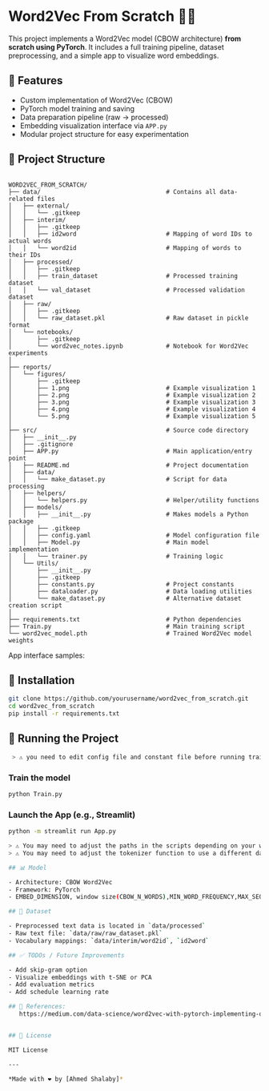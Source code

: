 # Word2Vec From Scratch 🧠💬

This project implements a Word2Vec model (CBOW architecture) **from scratch using PyTorch**. It includes a full training pipeline, dataset preprocessing, and a simple app to visualize word embeddings.

## 🚀 Features
- Custom implementation of Word2Vec (CBOW)
- PyTorch model training and saving
- Data preparation pipeline (raw → processed)
- Embedding visualization interface via `APP.py`
- Modular project structure for easy experimentation

## 📁 Project Structure

```

WORD2VEC_FROM_SCRATCH/
├── data/                                   # Contains all data-related files
│   ├── external/                          
│   │   └── .gitkeep                        
│   ├── interim/                            
│   │   ├── .gitkeep                        
│   │   ├── id2word                         # Mapping of word IDs to actual words
│   │   └── word2id                         # Mapping of words to their IDs
│   ├── processed/                        
│   │   ├── .gitkeep                        
│   │   ├── train_dataset                   # Processed training dataset
│   │   └── val_dataset                     # Processed validation dataset
│   ├── raw/                              
│   │   ├── .gitkeep                        
│   │   └── raw_dataset.pkl                 # Raw dataset in pickle format
│   └── notebooks/                          
│       ├── .gitkeep                        
│       └── word2vec_notes.ipynb            # Notebook for Word2Vec experiments
│
├── reports/                               
│   └── figures/                            
│       ├── .gitkeep                        
│       ├── 1.png                           # Example visualization 1
│       ├── 2.png                           # Example visualization 2
│       ├── 3.png                           # Example visualization 3
│       ├── 4.png                           # Example visualization 4
│       └── 5.png                           # Example visualization 5
│
├── src/                                    # Source code directory
│   ├── __init__.py                         
│   ├── .gitignore                          
│   ├── APP.py                              # Main application/entry point
│   ├── README.md                           # Project documentation
│   ├── data/                               
│   │   └── make_dataset.py                 # Script for data processing
│   ├── helpers/
│   │   └── helpers.py                      # Helper/utility functions
│   ├── models/                             
│   │   ├── __init__.py                     # Makes models a Python package
│   │   ├── .gitkeep                       
│   │   ├── config.yaml                     # Model configuration file
│   │   ├── Model.py                        # Main model implementation
│   │   └── trainer.py                      # Training logic
│   └── Utils/                             
│       ├── __init__.py                    
│       ├── .gitkeep                        
│       ├── constants.py                    # Project constants
│       ├── dataloader.py                   # Data loading utilities
│       └── make_dataset.py                 # Alternative dataset creation script
│
├── requirements.txt                        # Python dependencies
├── Train.py                                # Main training script
└── word2vec_model.pth                      # Trained Word2Vec model weights

```




App interface samples:
## <!-- Uploading "streamlit_app.mp4"... -->




## 🔧 Installation

```bash
git clone https://github.com/yourusername/word2vec_from_scratch.git
cd word2vec_from_scratch
pip install -r requirements.txt
```

## 🏁 Running the Project
```bash
 > ⚠️ you need to edit config file and constant file before running train.py
```
### Train the model

```bash
python Train.py
```

### Launch the App (e.g., Streamlit)

```bash
python -m streamlit run App.py

> ⚠️ You may need to adjust the paths in the scripts depending on your working directory.
> ⚠️ You may need to adjust the tokenizer function to use a different dataset

## 📊 Model

- Architecture: CBOW Word2Vec
- Framework: PyTorch
- EMBED_DIMENSION, window size(CBOW_N_WORDS),MIN_WORD_FREQUENCY,MAX_SEQUENCE_LENGTH  – configurable in `config.py`

## 📂 Dataset

- Preprocessed text data is located in `data/processed`
- Raw text file: `data/raw/raw_dataset.pkl`
- Vocabulary mappings: `data/interim/word2id`, `id2word`

## ✅ TODOs / Future Improvements

- Add skip-gram option
- Visualize embeddings with t-SNE or PCA
- Add evaluation metrics
- Add schedule learning rate 

## 🤝 References:
   https://medium.com/data-science/word2vec-with-pytorch-implementing-original-paper-2cd7040120b0


## 📄 License

MIT License

---

*Made with ❤️ by [Ahmed Shalaby]*
